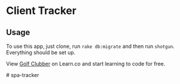 # Client Tracker

## Usage

To use this app, just clone, run `rake db:migrate` and then run `shotgun`.
Everything should be set up.


<p data-visibility='hidden'>View <a href='https://learn.co/lessons/example-sinatra-assessment' title='Golf Clubber'>Golf Clubber</a> on Learn.co and start learning to code for free.</p>
# spa-tracker
